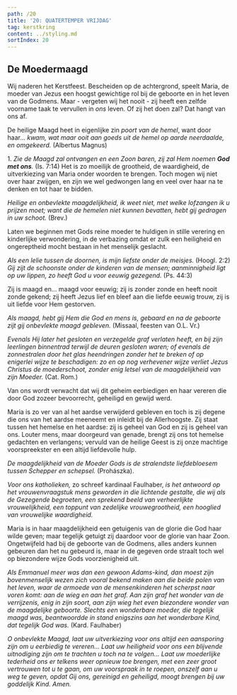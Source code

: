 ```yaml
---
path: /20
title: '20: QUATERTEMPER VRIJDAG'
tag: kerstkring
content: ../styling.md
sortIndex: 20
---
```


## De Moedermaagd

Wij naderen het Kerstfeest. Bescheiden op de achtergrond, speelt Maria, de moeder van Jezus een hoogst gewichtige rol bij de geboorte en in het leven van de Godmens. Maar - vergeten wij het nooit - zij heeft een zelfde voorname taak te vervullen in _ons_ leven. Of zij het doen zal? Dat hangt van ons af.

De heilige Maagd heet in eigenlijke zin _poort van de hemel_, want door haar... _kwam, wat maar ooit aan goeds uit de hemel op aarde neerdaalde, en omgekeerd._ (Albertus Magnus)

1\. _Zie de Maagd zal ontvangen en een Zoon baren, zij zal Hem noemen **God met ons**._ (Is. 7:14) Het is zo moeilijk de grootheid, de waardigheid, de uitverkiezing van Maria onder woorden te brengen. Toch mogen wij niet over haar zwijgen, en zijn we wel gedwongen lang en veel over haar na te denken en tot haar te bidden.

_Heilige en onbevlekte maagdelijkheid, ik weet niet, met welke lofzangen ik u prijzen moet; want die de hemelen niet kunnen bevatten, hebt gij gedragen in uw schoot._ (Brev.)

Laten we beginnen met Gods reine moeder te huldigen in stille verering en kinderlijke verwondering, in de verbazing omdat er zulk een heiligheid en ongereptheid mocht bestaan in het menselijk geslacht.

_Als een lelie tussen de doornen, is mijn liefste onder de meisjes._ (Hoogl. 2:2) _Gij zijt de schoonste onder de kinderen van de mensen; aanminnigheid ligt op uw lippen, zo heeft God u voor eeuwig gezegend._ (Ps. 44:3)

Zij is maagd en... maagd voor eeuwig; zij is zonder zonde en heeft nooit zonde gekend; zij heeft Jezus lief en bleef aan die liefde eeuwig trouw, zij is uit liefde voor Hem gestorven.

_Als maagd, hebt gij Hem die God en mens is, gebaard en na de geboorte zijt gij onbevlekte maagd gebleven._ (Missaal, feesten van O.L. Vr.)

_Evenals Hij later het gesloten en verzegelde graf verlaten heeft, en bij zijn leerlingen binnentrad terwijl de deuren gesloten waren; of evenals de zonnestralen door het glas heendringen zonder het te breken of op enigerlei wijze te beschadigen: zo en op nog verhevener wijze verliet Jezus Christus de moederschoot, zonder enig letsel van de maagdelijkheid van zijn Moeder._ (Cat. Rom.)

Van ons wordt verwacht dat wij dit geheim eerbiedigen en haar vereren die door God zozeer bevoorrecht, geheiligd en gewijd werd.

Maria is zo ver van al het aardse verwijderd gebleven en toch is zij degene die ons van het aardse meeneemt en inleidt bij de Allerhoogste. Zij staat tussen het hemelse en het aardse: zij is geheel van God en zij is geheel van ons. Louter mens, maar doorgeurd van genade, brengt zij ons tot hemelse gedachten en verlangens; vervuld van de heilige Geest is zij onze machtige voorspreekster en een altijd liefdevolle hulp.

_De maagdelijkheid van de Moeder Gods is de stralendste liefdebloesem tussen Schepper en schepsel._ (Prohászka).

_Voor ons katholieken,_ zo schreef kardinaal Faulhaber, _is het antwoord op het vrouwenvraagstuk mens geworden in die lichtende gestalte, die wij als de Gezegende begroeten, een sprekend beeld van verheerlijkte vrouwelijkheid, een toppunt van zedelijke vrouwegrootheid, een hooglied van vrouwelijke waardigheid._

Maria is in haar maagdelijkheid een getuigenis van de glorie die God haar wilde geven; maar tegelijk getuigt zij daardoor voor de glorie van haar Zoon. Ongetwijfeld had bij de geboorte van de Godmens, alles anders kunnen gebeuren dan het nu gebeurd is, maar in de gegeven orde straalt toch wel op biezondere wijze Gods voorzienigheid uit.

_Als Emmanuel meer was dan een gewoon Adams-kind, dan moest zijn bovenmenselijk wezen zich vooral bekend maken aan die beide polen van het leven, waar de armoede van de mensenkinderen het scherpst naar voren komt: aan de wieg en aan het graf. Aan zijn graf het wonder van de verrijzenis, enig in zijn soort, aan zijn wieg het even biezondere wonder van de maagdelijke geboorte. Slechts een wonderbare moeder, die tegelijk maagd was, beantwoordde in stand enigszins aan het wonderbare Kind, dat tegelijk God was._ (Kard. Faulhaber)

_O onbevlekte Maagd, laat uw uitverkiezing voor ons altijd een aansporing zijn om u eerbiedig te vereren... Laat uw heiligheid voor ons een blijvende uitnodiging zijn om te trachten u toch na te volgen... Laat uw moederlijke tederheid ons er telkens weer opnieuw toe brengen, met een zeer groot vertrouwen tot u te gaan, om uw voorspraak in te roepen, onszelf aan u weg te geven, opdat Gij ons, gereinigd en geheiligd, moogt brengen bij uw goddelijk Kind. Amen._
